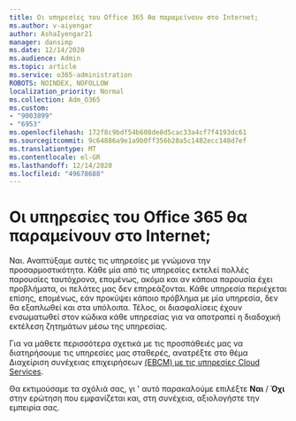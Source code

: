 ```yaml
---
title: Οι υπηρεσίες του Office 365 θα παραμείνουν στο Internet;
ms.author: v-aiyengar
author: AshaIyengar21
manager: dansimp
ms.date: 12/14/2020
ms.audience: Admin
ms.topic: article
ms.service: o365-administration
ROBOTS: NOINDEX, NOFOLLOW
localization_priority: Normal
ms.collection: Adm_O365
ms.custom:
- "9003899"
- "6953"
ms.openlocfilehash: 172f8c9bdf54b608de8d5cac33a4cf7f4193dc61
ms.sourcegitcommit: 9c64886a9e1a9b0ff356b28a5c1482ecc148d7ef
ms.translationtype: MT
ms.contentlocale: el-GR
ms.lasthandoff: 12/14/2020
ms.locfileid: "49678688"
---
```

# <a name="will-office-365-services-stay-online"></a>Οι υπηρεσίες του Office 365 θα παραμείνουν στο Internet;

Ναι. Αναπτύξαμε αυτές τις υπηρεσίες με γνώμονα την προσαρμοστικότητα. Κάθε μία από τις υπηρεσίες εκτελεί πολλές παρουσίες ταυτόχρονα, επομένως, ακόμα και αν κάποια παρουσία έχει προβλήματα, οι πελάτες μας δεν επηρεάζονται. Κάθε υπηρεσία περιέχεται επίσης, επομένως, εάν προκύψει κάποιο πρόβλημα με μία υπηρεσία, δεν θα εξαπλωθεί και στα υπόλοιπα. Τέλος, οι διασφαλίσεις έχουν ενσωματωθεί στον κώδικα κάθε υπηρεσίας για να αποτραπεί η διαδοχική εκτέλεση ζητημάτων μέσω της υπηρεσίας.

Για να μάθετε περισσότερα σχετικά με τις προσπάθειές μας να διατηρήσουμε τις υπηρεσίες μας σταθερές, ανατρέξτε στο θέμα Διαχείριση συνέχειας επιχειρήσεων [(EBCM) με τις υπηρεσίες Cloud Services](https://go.microsoft.com/fwlink/?linkid=2124377).

Θα εκτιμούσαμε τα σχόλιά σας, γι ' αυτό παρακαλούμε επιλέξτε **Ναι** / **Όχι** στην ερώτηση που εμφανίζεται και, στη συνέχεια, αξιολογήστε την εμπειρία σας.